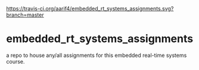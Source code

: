 https://travis-ci.org/aarif4/embedded_rt_systems_assignments.svg?branch=master

# embedded_rt_systems_assignments
a repo to house any/all assignments for this embedded real-time systems course.
